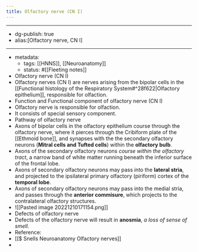 ```yaml
---
title: Olfactory nerve (CN I)
---
```


- --
- dg-publish: true
- alias:[Olfactory nerve, CN I]
- --
- metadata:
	- tags: [[HNNS]], [[Neuroanatomy]]
	- status: #[[Fleeting notes]]
- Olfactory nerve (CN I)
- Olfactory nerves (CN I) are nerves arising from the bipolar cells in the [[Functional histology of the Respiratory System#^28f622|Olfactory epithelium]], responsible for olfaction.
- Function and Functional component of olfactory nerve (CN I)
- Olfactory nerve is responsible for olfaction.
- It consists of special sensory component.
- Pathway of olfactory nerve
- Axons of bipolar cells in the olfactory epithelium course through the olfactory nerve, where it pierces through the Cribiform plate of the [[Ethmoid bone]], and synapses with the the secondary olfactory neurons (**Mitral cells and Tufted cells**) within the **olfactory bulb**.
- Axons of the secondary olfactory neurons *course within the olfactory tract*, a narrow band of white matter running beneath the inferior surface of the frontal lobe.
- Axons of secondary olfactory neurons may pass into the **lateral stria**, and projected to the ipsilateral primary olfactory (piriform) cortex of the **temporal lobe**.
- Axons of secondary olfactory neurons may pass into the medial stria, and passes through the **anterior commisure**, which projects to the contralateral olfactory structures.
- ![[Pasted image 20221210171154.png]]
- Defects of olfactory nerve
- Defects of the olfactory nerve will result in **anosmia**, *a loss of sense of smell*.
- Reference:
- [[$ Snells Neuroanatomy Olfactory nerves]]
-